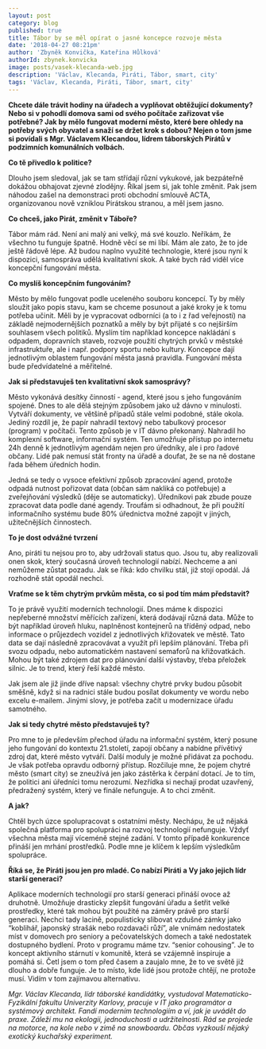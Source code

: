 ```yaml
---
layout: post
category: blog
published: true
title: Tábor by se měl opírat o jasné koncepce rozvoje města
date: '2018-04-27 08:21pm'
author: 'Zbyněk Konvička, Kateřina Hůlková'
authorId: zbynek.konvicka
image: posts/vasek-klecanda-web.jpg
description: 'Václav, Klecanda, Piráti, Tábor, smart, city'
tags: 'Václav, Klecanda, Piráti, Tábor, smart, city'
---
```

**Chcete dále trávit hodiny na úřadech a vyplňovat obtěžující dokumenty? Nebo si v pohodlí domova sami od svého počítače zařizovat vše potřebné? Jak by mělo fungovat moderní město, které bere ohledy na potřeby svých obyvatel a snaží se držet krok s dobou? Nejen o tom jsme si povídali s Mgr. Václavem Klecandou, lídrem táborských Pirátů v podzimních komunálních volbách.**

__Co tě přivedlo k politice?__

Dlouho jsem sledoval, jak se tam střídají různí vykukové, jak bezpáteřně dokážou obhajovat zjevné zlodějny. Říkal jsem si, jak tohle změnit. Pak jsem náhodou zašel na demonstraci proti obchodní smlouvě ACTA, organizovanou nově vzniklou Pirátskou stranou, a měl jsem jasno.

__Co chceš, jako Pirát, změnit v Táboře?__

Tábor mám rád. Není ani malý ani velký, má své kouzlo. Neříkám, že všechno tu funguje špatně. Hodně věcí se mi líbí. Mám ale zato, že to jde ještě řádově lépe. Až budou naplno využité technologie, které jsou nyní k dispozici, samospráva udělá kvalitativní skok. A také bych rád viděl více koncepční fungování města.

__Co myslíš koncepčním fungováním?__

Město by mělo fungovat podle uceleného souboru koncepcí. Ty by měly sloužit jako popis stavu, kam se chceme posunout a jaké kroky je k tomu potřeba učinit. Měli by je vypracovat odborníci (a to i z řad veřejnosti) na základě nejmodernějších poznatků a měly by být přijaté s co nejširším souhlasem všech politiků. Myslím tím například koncepce nakládání s odpadem, dopravních staveb, rozvoje použití chytrých prvků v městské infrastruktuře, ale i např. podpory sportu nebo kultury.  Koncepce dají jednotlivým oblastem fungování města jasná pravidla.  Fungování města bude předvídatelné a měřitelné.

__Jak si představuješ ten kvalitativní skok samosprávy?__

Město vykonává desítky činností - agend, které jsou s jeho fungováním spojené. Dnes to ale dělá stejným způsobem jako už dávno v minulosti. 
Vytváří dokumenty, ve většině případů stále velmi podobné, stále okola.
Jediný rozdíl je, že papír nahradil textový nebo tabulkový procesor (program) v počítači. Tento způsob je v IT dávno překonaný. Nahradil ho komplexní software, informační systém. Ten umožňuje přístup po internetu 24h denně k jednotlivým agendám nejen pro úředníky, ale i pro řadové občany. Lidé pak nemusí stát fronty na úřadě a doufat, že se na ně dostane řada během úředních hodin.

Jedná se tedy o vysoce efektivní způsob zpracování agend, protože odpadá nutnost pořizovat data (občan sám nakliká co potřebuje) a zveřejňování výsledků (děje se automaticky). Úředníkovi pak zbude pouze zpracovat data podle dané agendy. Troufám si odhadnout, že při použití informačního systému bude 80% úřednictva možné zapojit v jiných, užitečnějších činnostech.

__To je dost odvážné tvrzení__

Ano, piráti tu nejsou pro to, aby udržovali status quo. Jsou tu, aby realizovali onen skok, který současná úroveň technologií nabízí.  Nechceme a ani nemůžeme zůstat pozadu. Jak se říká: kdo chvilku stál, již stojí opodál. Já rozhodně stát opodál nechci.

__Vraťme se k těm chytrým prvkům města, co si pod tím mám představit?__

To je právě využití moderních technologií. Dnes máme k dispozici nepřeberné množství měřících zařízení, která dodávají různá data. Může to být například úroveň hluku, naplněnost kontejnerů na tříděný odpad, nebo informace o průjezdech vozidel z jednotlivých křižovatek ve městě.
Tato data se dají následně zpracovávat a využít při lepším plánování. Třeba při svozu odpadu, nebo automatickém nastavení semaforů na křižovatkách. Mohou být také zdrojem dat pro plánování další výstavby, třeba přeložek silnic. Je to trend, který řeší každé město.

Jak jsem ale již jinde dříve napsal: všechny chytré prvky budou působit směšně, když si na radnici stále budou posílat dokumenty ve wordu nebo excelu e-mailem. Jinými slovy, je potřeba začít u modernizace úřadu samotného.

__Jak si tedy chytré město představuješ ty?__

Pro mne to je především přechod úřadu na informační systém, který posune jeho fungování do kontextu 21.století, zapojí občany a nabídne přívětivý zdroj dat, které město vytváří. Další moduly je možné přidávat za pochodu. Je však potřeba opravdu odborný přístup. Rozčiluje mne, že pojem chytré město (smart city) se zneužívá jen jako zástěrka k čerpání dotací. Je to tím, že politici ani úředníci tomu nerozumí.
Nezřídka si nechají prodat uzavřený, předražený systém, který ve finále nefunguje. A to chci změnit.

__A jak?__

Chtěl bych úzce spolupracovat s ostatními městy. Nechápu, že už nějaká společná platforma pro spolupráci na rozvoj technologií nefunguje.  Vždyť všechna města mají víceméně stejné zadání. V tomto případě konkurence přináší jen mrhání prostředků. Podle mne je klíčem k lepším výsledkům spolupráce.

__Říká se, že Piráti jsou jen pro mladé. Co nabízí Piráti a Vy jako jejich lídr starší generaci?__

Aplikace moderních technologií pro starší generaci přináší ovoce až druhotně. Umožňuje drasticky zlepšit fungování úřadu a šetřit velké prostředky, které tak mohou být použité na záměry právě pro starší generaci. Nechci tady lacině, populisticky slibovat vzdušné zámky jako “koblihář, japonský strašák nebo rozdavači růží”, ale vnímám nedostatek míst v domovech pro seniory a pečovatelských domech a také nedostatek dostupného bydlení.  Proto v programu máme tzv. “senior cohousing”.
Je to koncept aktivního stárnutí v komunitě, která se vzájemně inspiruje a pomáhá si. Četl jsem o tom před časem a zaujalo mne, že to ve světě již dlouho a dobře funguje. Je to místo, kde lidé jsou protože chtějí, ne protože musí. Vidím v tom zajímavou alternativu.

_Mgr. Václav Klecanda, lídr táborské kandidátky, vystudoval Matematicko-Fyzikální fakultu Univerzity Karlovy, pracuje v IT jako programátor a systémový architekt. Fandí moderním technologiím a ví, jak je uvádět do praxe. Záleží mu na ekologii, jednoduchosti a udržitelnosti. Rád se projede na motorce, na kole nebo v zimě na snowboardu. Občas vyzkouší nějaký exotický kuchařský experiment._
